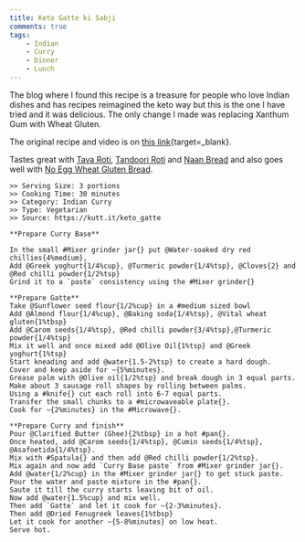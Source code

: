 ```yaml
---
title: Keto Gatte ki Sabji
comments: true
tags:
    - Indian
    - Curry
    - Dinner
    - Lunch
---
```


The blog where I found this recipe is a treasure for people who love Indian dishes and has recipes reimagined the keto way but this is the one I have tried and it was delicious. The only change I made was replacing Xanthum Gum with Wheat Gluten.

The original recipe and video is on [this link](https://kutt.it/keto_gatte){target=_blank}.

Tastes great with [Tava Roti](../Breads/recipe_1_tava_roti.md), [Tandoori Roti](../Breads/recipe_3_tandoori_roti.md) and [Naan Bread](../Breads/recipe_4_naan_bread.md) and also goes well with [No Egg Wheat Gluten Bread](../Breads/recipe_2_wheat_gluten_bread.md).


```cooklang
>> Serving Size: 3 portions
>> Cooking Time: 30 minutes
>> Category: Indian Curry
>> Type: Vegetarian
>> Source: https://kutt.it/keto_gatte

**Prepare Curry Base**

In the small #Mixer grinder jar{} put @Water-soaked dry red chillies{4%medium},
Add @Greek yoghurt{1/4%cup}, @Turmeric powder{1/4%tsp}, @Cloves{2} and @Red chilli powder{1/2%tsp}
Grind it to a `paste` consistency using the #Mixer grinder{}

**Prepare Gatte**
Take @Sunflower seed flour{1/2%cup} in a #medium sized bowl
Add @Almond flour{1/4%cup}, @Baking soda{1/4%tsp}, @Vital wheat gluten{1%tbsp}
Add @Carom seeds{1/4%tsp}, @Red chilli powder{3/4%tsp},@Turmeric powder{1/4%tsp}
Mix it well and once mixed add @Olive Oil{1%tsp} and @Greek yoghurt{1%tsp}
Start kneading and add @water{1.5-2%tsp} to create a hard dough.
Cover and keep aside for ~{5%minutes}.
Grease palm with @Olive oil{1/2%tsp} and break dough in 3 equal parts.
Make about 3 sausage roll shapes by rolling between palms.
Using a #knife{} cut each roll into 6-7 equal parts.
Transfer the small chunks to a #microwaveable plate{}.
Cook for ~{2%minutes} in the #Microwave{}.

**Prepare Curry and finish**
Pour @Clarified Butter (Ghee){2%tbsp} in a hot #pan{}.
Once heated, add @Carom seeds{1/4%tsp}, @Cumin seeds{1/4%tsp}, @Asafoetida{1/4%tsp}.
Mix with #Spatula{} and then add @Red chilli powder{1/2%tsp}.
Mix again and now add `Curry Base paste` from #Mixer grinder jar{}.
Add @water{1/2%cup} in the #Mixer grinder jar{} to get stuck paste.
Pour the water and paste mixture in the #pan{}.
Saute it till the curry starts leaving bit of oil.
Now add @water{1.5%cup} and mix well.
Then add `Gatte` and let it cook for ~{2-3%minutes}.
Then add @Dried Fenugreek leaves{1%tbsp}
Let it cook for another ~{5-8%minutes} on low heat.
Serve hot.
```
